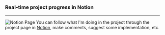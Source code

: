 ### Real-time project progress in Notion ###
***
![Notion Page](https://github.com/felipeyan/mata-mosquito/blob/main/resources/notion-page.png?raw=true)
You can follow what I'm doing in the project through the project page in [Notion](https://felipeyan.notion.site/Minima-a0dffe16c92a4d9ebaedbcc409373fec), make comments, suggest some implementation, etc.
